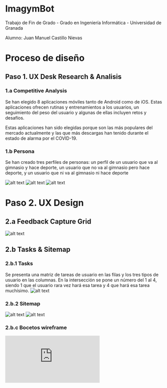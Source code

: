 # ImagymBot
Trabajo de Fin de Grado - Grado en Ingeniería Informática - Universidad de Granada

Alumno: Juan Manuel Castillo Nievas

# Proceso de diseño
## Paso 1. UX Desk Research & Analisis

### 1.a Competitive Analysis

Se han elegido 8 aplicaciones móviles tanto de Android como de iOS. Estas aplicaciones ofrecen rutinas y entrenamientos a los usuarios, un seguimiento del peso del usuario y algunas de ellas incluyen retos y desafíos.

Estas aplicaciones han sido elegidas porque son las más populares del mercado actualmente y las que más descargas han tenido durante el estado de alarma por el COVID-19.

### 1.b Persona

Se han creado tres perfiles de personas: un perfil de un usuario que va al gimnasio y hace deporte, un usuario que no va al gimnasio pero hace deporte, y un usuario que ni va al gimnasio ni hace deporte

![alt text](https://github.com/Jumacasni/ImagymBot/blob/master/readme/persona1.png)
![alt text](https://github.com/Jumacasni/ImagymBot/blob/master/readme/persona2.png)
![alt text](https://github.com/Jumacasni/ImagymBot/blob/master/readme/persona3.png)


# Paso 2. UX Design
## 2.a Feedback Capture Grid
![alt text](https://github.com/Jumacasni/ImagymBot/blob/master/readme/capture-grid.png)

## 2.b Tasks & Sitemap
### 2.b.1 Tasks
  
Se presenta una matriz de tareas de usuario en las filas y los tres tipos de usuario en las columnas. En la intersección se pone un número del 1 al 4, siendo 1 que el usuario rara vez hará esa tarea y 4 que hará esa tarea muchísimo.
  ![alt text](https://github.com/Jumacasni/ImagymBot/blob/master/readme/matriz-tareas.png)
  
### 2.b.2 Sitemap
![alt text](https://github.com/Jumacasni/ImagymBot/blob/master/readme/sitemap-1.png)
![alt text](https://github.com/Jumacasni/ImagymBot/blob/master/readme/sitemap-2.png)
  
### 2.b.c Bocetos wireframe
![alt text](https://github.com/Jumacasni/ImagymBot/blob/master/readme/bocetos-wireframe.pdf)
